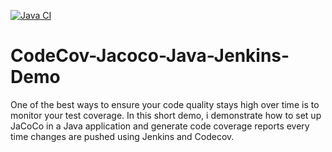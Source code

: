 [![Java CI](https://github.com/WadeQ/CodeCov-Jacoco-Java-Jenkins-Demo/actions/workflows/gradle.yml/badge.svg)](https://github.com/WadeQ/CodeCov-Jacoco-Java-Jenkins-Demo/actions/workflows/gradle.yml)

# CodeCov-Jacoco-Java-Jenkins-Demo
One of the best ways to ensure your code quality stays high over time is to monitor your test coverage. In this short demo, i demonstrate how to set up JaCoCo in a Java application and generate code coverage reports every time changes are pushed using Jenkins and Codecov.
